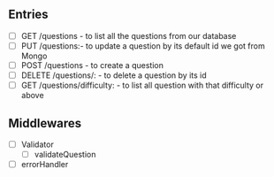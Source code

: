 ## Entries

- [ ] GET /questions - to list all the questions from our database
- [ ] PUT /questions:<id>- to update a question by its default id we got from Mongo
- [ ] POST /questions - to create a question
- [ ] DELETE /questions/:<id> - to delete a question by its id
- [ ] GET /questions/difficulty:<difficulty> - to list all question with that difficulty or above

## Middlewares

- [ ] Validator
  - [ ] validateQuestion
- [ ] errorHandler
